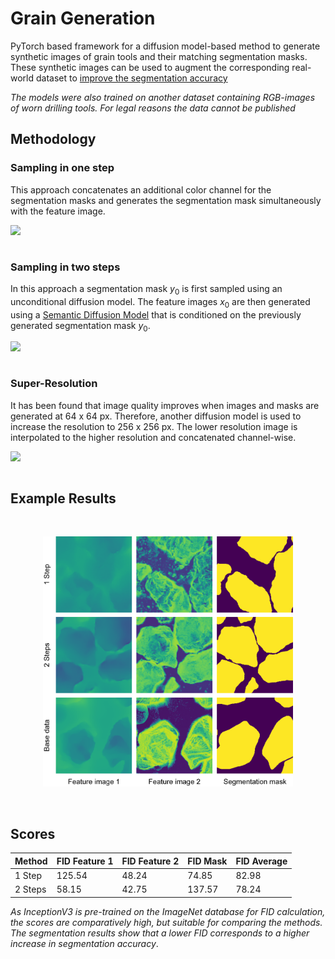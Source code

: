 # Grain Generation

PyTorch based framework for a diffusion model-based method to generate synthetic images of grain tools and their matching segmentation masks.
These synthetic images can be used to augment the corresponding real-world dataset to [improve
the segmentation accuracy](https://github.com/seko0497/grain_detection)

*The models were also trained on another dataset containing RGB-images of worn 
drilling tools. For legal reasons the data cannot be published*

## Methodology
### Sampling in one step
This approach concatenates an additional color channel for the segmentation masks and generates the segmentation mask simultaneously with the feature image.

&nbsp;
<img src='figures\one_stage_grain.png' align="left">  
&nbsp;
### Sampling in two steps
In this approach a segmentation mask $y_0$ is first sampled using an unconditional diffusion model. The feature images $x_0$ are then generated using a [Semantic Diffusion Model](https://arxiv.org/abs/2207.00050) that is conditioned on the 
previously generated segmentation mask $y_0$.

&nbsp;
<img src='figures\two_stage_grain.png' align="left">  
&nbsp;

### Super-Resolution
It has been found that image quality improves when images and masks are generated at 64 x 64 px.
Therefore, another diffusion model is used to increase the resolution to 256 x 256 px. The lower resolution image is interpolated to the higher resolution and concatenated channel-wise.

&nbsp;
<img src='figures\upsampling_grain.png' align="left">  
&nbsp;

## Example Results

&nbsp;
<p align="center">
<img src='figures\examples.png' align="ceter" width=400> 
</p> 
&nbsp;

## Scores
| Method          | FID Feature 1 | FID Feature 2 | FID Mask | FID Average | 
| --------------- | ------------- | --------------| ---------| ----------- |
|1 Step | 125.54 | 48.24 | 74.85 | 82.98 |
|2 Steps | 58.15 | 42.75 | 137.57 | 78.24 |

*As InceptionV3 is pre-trained on the ImageNet database for FID calculation, the scores are comparatively high, but suitable for comparing the methods. The segmentation results show that a lower FID corresponds to a higher increase in segmentation accuracy*.
